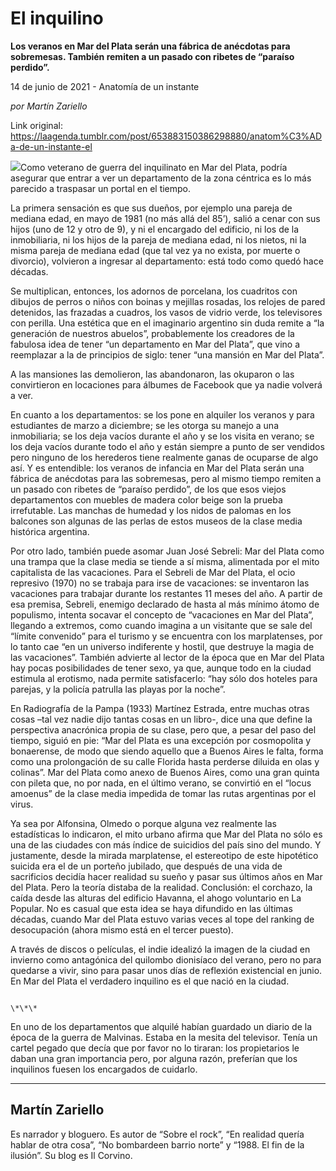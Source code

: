 # El inquilino

**Los veranos en Mar del Plata serán una fábrica de anécdotas para sobremesas. También remiten a un pasado con ribetes de “paraíso perdido”.**

14 de junio de 2021 - Anatomía de un instante

_por Martín Zariello_

Link original: https://laagenda.tumblr.com/post/653883150386298880/anatom%C3%ADa-de-un-instante-el

![](https://64.media.tumblr.com/aa91cda6e3af905158e829c40ba2b567/4d2e7b9b0b801bc4-ab/s500x750/c181464588763756a583b42cecc3dec61f2f399f.png)Como veterano de guerra del inquilinato en Mar del Plata, podría asegurar que entrar a ver un departamento de la zona céntrica es lo más parecido a traspasar un portal en el tiempo.   


La primera sensación es que sus dueños, por ejemplo una pareja de mediana edad, en mayo de 1981 (no más allá del 85’), salió a cenar con sus hijos (uno de 12 y otro de 9), y ni el encargado del edificio, ni los de la inmobiliaria, ni los hijos de la pareja de mediana edad, ni los nietos, ni la misma pareja de mediana edad (que tal vez ya no exista, por muerte o divorcio), volvieron a ingresar al departamento: está todo como quedó hace décadas. 

Se multiplican, entonces, los adornos de porcelana, los cuadritos con dibujos de perros o niños con boinas y mejillas rosadas, los relojes de pared detenidos, las frazadas a cuadros, los vasos de vidrio verde, los televisores con perilla. Una estética que en el imaginario argentino sin duda remite a “la generación de nuestros abuelos”, probablemente los creadores de la fabulosa idea de tener “un departamento en Mar del Plata”, que vino a reemplazar a la de principios de siglo: tener “una mansión en Mar del Plata”.   

A las mansiones las demolieron, las abandonaron, las okuparon o las convirtieron en locaciones para álbumes de Facebook que ya nadie volverá a ver. 

En cuanto a los departamentos: se los pone en alquiler los veranos y para estudiantes de marzo a diciembre; se les otorga su manejo a una inmobiliaria; se los deja vacíos durante el año y se los visita en verano; se los deja vacíos durante todo el año y están siempre a punto de ser vendidos pero ninguno de los herederos tiene realmente ganas de ocuparse de algo así. Y es entendible: los veranos de infancia en Mar del Plata serán una fábrica de anécdotas para las sobremesas, pero al mismo tiempo remiten a un pasado con ribetes de “paraíso perdido”, de los que esos viejos departamentos con muebles de madera color beige son la prueba irrefutable. Las manchas de humedad y los nidos de palomas en los balcones son algunas de las perlas de estos museos de la clase media histórica argentina. 

Por otro lado, también puede asomar Juan José Sebreli: Mar del Plata como una trampa que la clase media se tiende a sí misma, alimentada por el mito capitalista de las vacaciones. Para el Sebreli de Mar del Plata, el ocio represivo (1970) no se trabaja para irse de vacaciones: se inventaron las vacaciones para trabajar durante los restantes 11 meses del año. A partir de esa premisa, Sebreli, enemigo declarado de hasta al más mínimo átomo de populismo, intenta socavar el concepto de “vacaciones en Mar del Plata”, llegando a extremos, como cuando imagina a un visitante que se sale del “límite convenido” para el turismo y se encuentra con los marplatenses, por lo tanto cae “en un universo indiferente y hostil, que destruye la magia de las vacaciones”. También advierte al lector de la época que en Mar del Plata hay pocas posibilidades de tener sexo, ya que, aunque todo en la ciudad estimula al erotismo, nada permite satisfacerlo: “hay sólo dos hoteles para parejas, y la policía patrulla las playas por la noche”.   

En Radiografía de la Pampa (1933) Martínez Estrada, entre muchas otras cosas –tal vez nadie dijo tantas cosas en un libro-, dice una que define la perspectiva anacrónica propia de su clase, pero que, a pesar del paso del tiempo, siguió en pie: “Mar del Plata es una excepción por cosmopolita y bonaerense, de modo que siendo aquello que a Buenos Aires le falta, forma como una prolongación de su calle Florida hasta perderse diluida en olas y colinas”. Mar del Plata como anexo de Buenos Aires, como una gran quinta con pileta que, no por nada, en el último verano, se convirtió en el “locus amoenus” de la clase media impedida de tomar las rutas argentinas por el virus.  

Ya sea por Alfonsina, Olmedo o porque alguna vez realmente las estadísticas lo indicaron, el mito urbano afirma que Mar del Plata no sólo es una de las ciudades con más índice de suicidios del país sino del mundo. Y justamente, desde la mirada marplatense, el estereotipo de este hipotético suicida era el de un porteño jubilado, que después de una vida de sacrificios decidía hacer realidad su sueño y pasar sus últimos años en Mar del Plata. Pero la teoría distaba de la realidad. Conclusión: el corchazo, la caída desde las alturas del edificio Havanna, el ahogo voluntario en La Popular. No es casual que esta idea se haya difundido en las últimas décadas, cuando Mar del Plata estuvo varias veces al tope del ranking de desocupación (ahora mismo está en el tercer puesto). 

A través de discos o películas, el indie idealizó la imagen de la ciudad en invierno como antagónica del quilombo dionisíaco del verano, pero no para quedarse a vivir, sino para pasar unos días de reflexión existencial en junio. En Mar del Plata el verdadero inquilino es el que nació en la ciudad. 

                                                                           \*\*\*

En uno de los departamentos que alquilé habían guardado un diario de la época de la guerra de Malvinas. Estaba en la mesita del televisor. Tenía un cartel pegado que decía que por favor no lo tiraran: los propietarios le daban una gran importancia pero, por alguna razón, preferían que los inquilinos fuesen los encargados de cuidarlo. 



---

 Martín Zariello
----------------

 Es narrador y bloguero. Es autor de “Sobre el rock”, “En realidad quería hablar de otra cosa”, “No bombardeen barrio norte” y “1988. El fin de la ilusión”. Su blog es Il Corvino.

